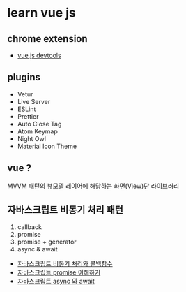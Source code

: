 # learn vue js


## chrome extension 
- [vue.js devtools](https://chrome.google.com/webstore/detail/vuejs-devtools/nhdogjmejiglipccpnnnanhbledajbpd/related?hl=en)
## plugins
- Vetur
- Live Server
- ESLint
- Prettier
- Auto Close Tag
- Atom Keymap
- Night Owl
- Material Icon Theme


## vue ?
MVVM 패턴의 뷰모델 레이어에 해당하는 화면(View)단 라이브러리


## 자바스크립트 비동기 처리 패턴 
1. callback
2. promise
3. promise + generator
4. async & await
- [자바스크립트 비동기 처리와 콜백함수](https://joshua1988.github.io/web-development/javascript/javascript-asynchronous-operation/)
- [자바스크립트 promise 이해하기](https://joshua1988.github.io/web-development/javascript/promise-for-beginners/)
- [자바스크립트 async 와 await](https://joshua1988.github.io/web-development/javascript/js-async-await/)